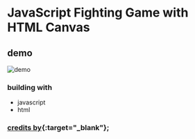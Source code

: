 # JavaScript Fighting Game with HTML Canvas

## demo
![demo]()

### building with
- javascript 
- html

### [credits by](https://www.youtube.com/watch?v=vyqbNFMDRGQ&t=111s){:target="_blank"};
